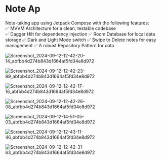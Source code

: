 # Note Ap

Note-taking app using Jetpack Compose with the following features:            
✅ MVVM Architecture for a clean, testable codebase        
✅ Dagger Hilt for dependency injection
✅ Room Database for local data storage
✅ Dark and Light Mode switch 
✅ Swipe to Delete notes for easy management
✅ A robust Repository Pattern for data 

![Screenshot_2024-09-12-12-42-20-14_abfbb4d274b843d1664af5fd34e8d972](https://github.com/user-attachments/assets/f0eb377e-5e94-4ee6-bc33-0588383548ed)

![Screenshot_2024-09-12-12-42-23-99_abfbb4d274b843d1664af5fd34e8d972](https://github.com/user-attachments/assets/00f4ad96-294e-492f-ba21-b734b6208b06)

![Screenshot_2024-09-12-12-42-17-16_abfbb4d274b843d1664af5fd34e8d972](https://github.com/user-attachments/assets/c8eb24b4-16b2-4848-a10d-66af2e279538)

![Screenshot_2024-09-12-12-42-26-08_abfbb4d274b843d1664af5fd34e8d972](https://github.com/user-attachments/assets/2c2e1768-bc49-47f7-95b4-5922630a2094)

![Screenshot_2024-09-12-14-51-05-03_abfbb4d274b843d1664af5fd34e8d972](https://github.com/user-attachments/assets/caa54be4-d34f-4355-a4db-95a1cc4f120e)

![Screenshot_2024-09-12-12-43-11-46_abfbb4d274b843d1664af5fd34e8d972](https://github.com/user-attachments/assets/042ae543-453d-4fdc-bcee-9d3997f03fa7)

![Screenshot_2024-09-12-12-42-31-63_abfbb4d274b843d1664af5fd34e8d972](https://github.com/user-attachments/assets/7f8ff267-6b48-4dfa-b5bf-f8eb34c169fd)






